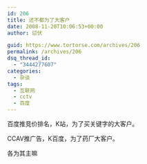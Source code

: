 ```yaml
---
id: 206
title: 还不都为了大客户
date: 2008-11-20T10:06:53+00:00
author: 愆伏

guid: https://www.tortorse.com/archives/206
permalink: /archives/206
dsq_thread_id:
  - "3444277607"
categories:
  - 杂谈
tags:
  - 互联网
  - cctv
  - 百度
---
```

百度推竞价排名，K站，为了买关键字的大客户。

CCAV推广告，K百度，为了药厂大客户。

各为其主嘛
